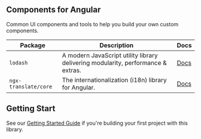 ## Components for Angular
Common UI components and tools to help you build your own custom components.

| Package                   | Description                                                                         | Docs             |
| ------------------------- | ----------------------------------------------------------------------------------- | ---------------- |
| `lodash `                 | A modern JavaScript utility library delivering modularity, performance & extras.    | [Docs][lod-docs] |
| `ngx-translate/core`      | The internationalization (i18n) library for Angular.                                | [Docs][18n-docs] |

## Getting Start
See our <a href="https://cobaltblue3699.github.io/angular-ui/">Getting Started Guide</a> if you're building your first project with this library.

[lod-docs]: https://lodash.com/
[18n-docs]: https://github.com/ngx-translate/core